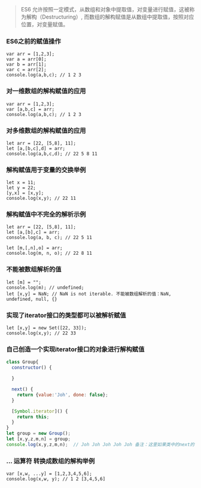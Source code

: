 > ES6 允许按照一定模式，从数组和对象中提取值，对变量进行赋值，这被称为解构（Destructuring）, 而数组的解构赋值是从数组中提取值，按照对应位置，对变量赋值。

### ES6之前的赋值操作

```
var arr = [1,2,3];
var a = arr[0];
var b = arr[1];
var c = arr[2];
console.log(a,b,c); // 1 2 3
```

### 对一维数组的解构赋值的应用

```
var arr = [1,2,3];
var [a,b,c] = arr;
console.log(a,b,c); // 1 2 3
```

### 对多维数组的解构赋值的应用

```
let arr = [22, [5,8], 11];
let [a,[b,c],d] = arr;
console.log(a,b,c,d); // 22 5 8 11
```

### 解构赋值用于变量的交换举例

```
let x = 11;
let y = 22;
[y,x] = [x,y];
console.log(x,y); // 22 11
```

### 解构赋值中不完全的解析示例

```
let arr = [22, [5,8], 11];
let [a,[b],c] = arr;
console.log(a, b, c); // 22 5 11

let [m,[,n],o] = arr;
console.log(m, n, o); // 22 8 11
```

### 不能被数组解析的值

```
let [m] = "";
console.log(m); // undefined;
let [x,y] = NaN; // NaN is not iterable. 不能被数组解析的值：NaN, undefined, null, {}
```

### 实现了iterator接口的类型都可以被解析赋值

```
let [x,y] = new Set([22, 33]);
console.log(x,y); // 22 33
```

### 自己创造一个实现iterator接口的对象进行解构赋值

```javascript
class Group{
  constructor() {

  }

  next() {
    return {value:'Joh', done: false};
  }

  [Symbol.iterator]() {
    return this;
  }
}
let group = new Group();
let [x,y,z,m,n] = group;
console.log(x,y,z,m,n);  // Joh Joh Joh Joh Joh 备注：这里如果类中的next的done为true，那么全为undefined
```

### ... 运算符 转换成数组的解构举例

```
var [x,w, ...y] = [1,2,3,4,5,6];
console.log(x,w, y); // 1 2 [3,4,5,6]
```